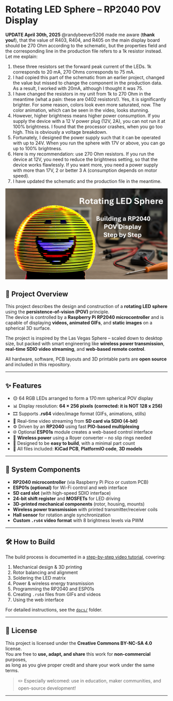 # Rotating LED Sphere – RP2040 POV Display

**UPDATE April 30th, 2025**
@randybeever5206 made me aware (**thank you!**), that the value of R403, R404, and R405 on the main display board should be 270 Ohm according to the schematic, but the properties field and the corresponding line in the production file refers to a 1k resistor instead. Let me explain:

1. these three resistors set the forward peak current of the LEDs. 1k corresponds to 20 mA, 270 Ohms corresponds to 75 mA. 
2. I had copied this part of the schematic from an earlier project, changed the value but missed to change the component in the production data. As a result, I worked with 20mA, although I thought it was 75.
3. I have changed the resistors in my unit from 1k to 270 Ohm in the meantime (what a pain: these are 0402 resistors!). Yes, it is significantly brighter. For some reason, colors look even more saturated, now. The color animation, which can be seen in the video, looks stunning.
4. However, higher brightness means higher power consumption. If you supply the device with a 12 V power plug (12V, 2A), you can not run it at 100% brightness. I found that the processor crashes, when you go too high. This is obviously a voltage breakdown.
5. Fortunately, I designed the power supply such that it can be operated with up to 24V. When you run the sphere with 17V or above, you can go up to 100% brightness.
6. Here is my recommendation: use 270 Ohm resistors. If you run the device at 12V, you need to reduce the brightness setting, so that the device works flawlessly. If you want more, you need a power supply with more than 17V, 2 or better 3 A (consumption depends on motor speed).
7. I have updated the schematic and the production file in the meantime.

![Rotating LED Sphere](images/Title_page.jpg)

## 📌 Project Overview

This project describes the design and construction of a **rotating LED sphere** using the **persistence-of-vision (POV)** principle.  
The device is controlled by a **Raspberry Pi RP2040 microcontroller** and is capable of displaying **videos, animated GIFs**, and **static images** on a spherical 3D surface.

The project is inspired by the Las Vegas Sphere – scaled down to desktop size, but packed with smart engineering like **wireless power transmission**, **real-time SDIO video streaming**, and **web-based remote control**.

All hardware, software, PCB layouts and 3D printable parts are **open source** and included in this repository.

---

## ✨ Features

- 🟡 64 RGB LEDs arranged to form a 170 mm spherical POV display  
- 📊 Display resolution: **64 × 256 pixels** **(corrected: it is NOT 128 x 256)**  
- 🎞️ Supports **.rs64** video/image format (GIFs, animations, stills)  
- 💾 Real-time video streaming from **SD card via SDIO (4-bit)**  
- ⚙️ Driven by an **RP2040** using fast **PIO-based multiplexing**  
- 🌐 Optional **ESP01s** module creates a web-based control interface  
- 🔌 **Wireless power** using a Royer converter – no slip rings needed  
- 🧠 Designed to be **easy to build**, with a minimal part count  
- 🧰 All files included: **KiCad PCB**, **PlatformIO code**, **3D models**

---

## 🧱 System Components

- **RP2040 microcontroller** (via Raspberry Pi Pico or custom PCB)  
- **ESP01s (optional)** for Wi-Fi control and web interface  
- **SD card slot** (with high-speed SDIO interface)  
- **24-bit shift register** and **MOSFETs** for LED driving  
- **3D-printed mechanical components** (rotor, housing, mounts)  
- **Wireless power transmission** with printed transmitter/receiver coils  
- **Hall sensor** for rotation angle synchronization  
- **Custom `.rs64` video format** with 8 brightness levels via PWM

---

## 🛠️ How to Build

The build process is documented in a [step-by-step video tutorial](https://www.youtube.com/yourvideolink), covering:

1. Mechanical design & 3D printing  
2. Rotor balancing and alignment  
3. Soldering the LED matrix  
4. Power & wireless energy transmission  
5. Programming the RP2040 and ESP01s  
6. Creating `.rs64` files from GIFs and videos  
7. Using the web interface

For detailed instructions, see the [`docs/`](./docs) folder.

---

## 📜 License

This project is licensed under the **Creative Commons BY-NC-SA 4.0** license.  
You are free to **use, adapt, and share** this work for **non-commercial** purposes,  
as long as you give proper credit and share your work under the same terms.

> ✏️ Especially welcomed: use in education, maker communities, and open-source development!

---

